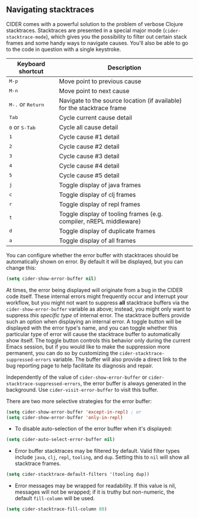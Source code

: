 ## Navigating stacktraces

CIDER comes with a powerful solution to the problem of verbose Clojure
stacktraces.  Stacktraces are presented in a special major mode
(`cider-stacktrace-mode`), which gives you the possibility to filter out certain
stack frames and some handy ways to navigate causes.  You'll also be able to go
to the code in question with a single keystroke.

Keyboard shortcut                    | Description
-------------------------------------|-------------------------------
<kbd>M-p</kbd>                       | Move point to previous cause
<kbd>M-n</kbd>                       | Move point to next cause
<kbd>M-.</kbd> or <kbd>Return</kbd>  | Navigate to the source location (if available) for the stacktrace frame
<kbd>Tab</kbd>                       | Cycle current cause detail
<kbd>0</kbd> or <kbd>S-Tab</kbd>     | Cycle all cause detail
<kbd>1</kbd>                         | Cycle cause #1 detail
<kbd>2</kbd>                         | Cycle cause #2 detail
<kbd>3</kbd>                         | Cycle cause #3 detail
<kbd>4</kbd>                         | Cycle cause #4 detail
<kbd>5</kbd>                         | Cycle cause #5 detail
<kbd>j</kbd>                         | Toggle display of java frames
<kbd>c</kbd>                         | Toggle display of clj frames
<kbd>r</kbd>                         | Toggle display of repl frames
<kbd>t</kbd>                         | Toggle display of tooling frames (e.g. compiler, nREPL middleware)
<kbd>d</kbd>                         | Toggle display of duplicate frames
<kbd>a</kbd>                         | Toggle display of all frames

You can configure whether the error buffer with stacktraces should be automatically
shown on error. By default it will be displayed, but you can change this:

```el
(setq cider-show-error-buffer nil)
```

At times, the error being displayed will originate from a bug in the
CIDER code itself. These internal errors might frequently occur and
interrupt your workflow, but you might not want to suppress **all**
stacktrace buffers via the `cider-show-error-buffer` variable as
above; instead, you might only want to suppress *this specific type*
of internal error. The stacktrace buffers provide such an option when
displaying an internal error. A toggle button will be displayed with
the error type's name, and you can toggle whether this particular type
of error will cause the stacktrace buffer to automatically show
itself.  The toggle button controls this behavior only during the
current Emacs session, but if you would like to make the suppression
more permanent, you can do so by customizing the
`cider-stacktrace-suppressed-errors` variable.  The buffer will also
provide a direct link to the bug reporting page to help facilitate its
diagnosis and repair.

Independently of the value of `cider-show-error-buffer` or `cider-stacktrace-suppressed-errors`,
the error buffer is always generated in the background. Use `cider-visit-error-buffer` to visit
this buffer.

There are two more selective strategies for the error buffer:

```el
(setq cider-show-error-buffer 'except-in-repl) ; or
(setq cider-show-error-buffer 'only-in-repl)
```

* To disable auto-selection of the error buffer when it's displayed:

```el
(setq cider-auto-select-error-buffer nil)
```

* Error buffer stacktraces may be filtered by default. Valid filter types
include `java`, `clj`, `repl`, `tooling`, and `dup`. Setting this to `nil` will
show all stacktrace frames.

```el
(setq cider-stacktrace-default-filters '(tooling dup))
```

* Error messages may be wrapped for readability. If this value is nil, messages
will not be wrapped; if it is truthy but non-numeric, the default `fill-column`
will be used.

```el
(setq cider-stacktrace-fill-column 80)
```
